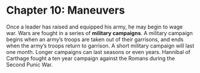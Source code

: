 # Chapter 10: Maneuvers

Once a leader has raised and equipped his army, he may begin to wage war. Wars are fought in a series of **military campaigns**. A military campaign begins when an army’s troops are taken out of their garrisons, and ends when the army’s troops return to garrison. A short military campaign will last one month. Longer campaigns can last seasons or even years. Hannibal of Carthage fought a ten year campaign against the Romans during the Second Punic War.
